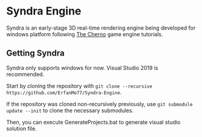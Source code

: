 # Syndra Engine
Syndra is an early-stage 3D real-time rendering engine being developed for windows platform following [The Cherno](https://www.youtube.com/channel/UCQ-W1KE9EYfdxhL6S4twUNw) game engine tutorials.

## Getting Syndra
Syndra only supports windows for now.
Visual Studio 2019 is recommended.

Start by cloning the repository with `git clone --recursive https://github.com/ErfanMo77/Syndra-Engine`.

If the repository was cloned non-recursively previously, use `git submodule update --init` to clone the necessary submodules.

Then, you can execute GenerateProjects.bat to generate visual studio solution file.
